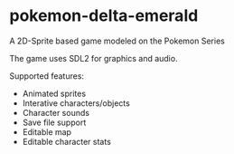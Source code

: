 # pokemon-delta-emerald
A 2D-Sprite based game modeled on the Pokemon Series

The game uses SDL2 for graphics and audio. 

Supported features:
- Animated sprites
- Interative characters/objects
- Character sounds
- Save file support
- Editable map
- Editable character stats
